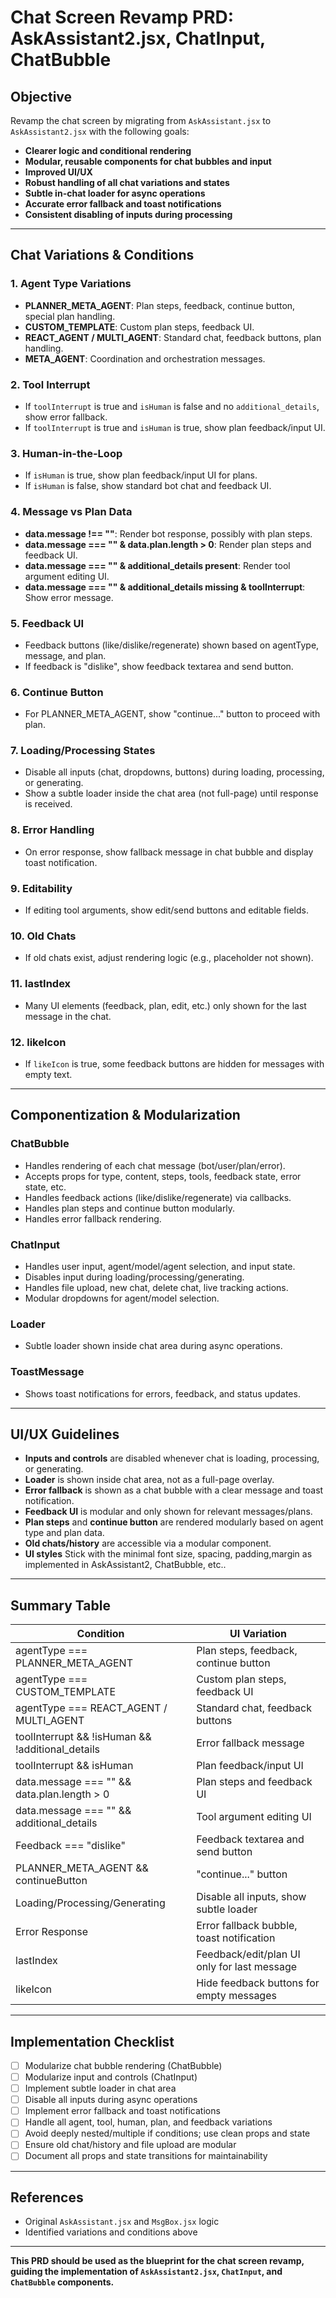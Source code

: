 # Chat Screen Revamp PRD: AskAssistant2.jsx, ChatInput, ChatBubble

## Objective

Revamp the chat screen by migrating from `AskAssistant.jsx` to `AskAssistant2.jsx` with the following goals:
- **Clearer logic and conditional rendering**
- **Modular, reusable components for chat bubbles and input**
- **Improved UI/UX**
- **Robust handling of all chat variations and states**
- **Subtle in-chat loader for async operations**
- **Accurate error fallback and toast notifications**
- **Consistent disabling of inputs during processing**

---

## Chat Variations & Conditions

### 1. **Agent Type Variations**
- **PLANNER_META_AGENT**: Plan steps, feedback, continue button, special plan handling.
- **CUSTOM_TEMPLATE**: Custom plan steps, feedback UI.
- **REACT_AGENT / MULTI_AGENT**: Standard chat, feedback buttons, plan handling.
- **META_AGENT**: Coordination and orchestration messages.

### 2. **Tool Interrupt**
- If `toolInterrupt` is true and `isHuman` is false and no `additional_details`, show error fallback.
- If `toolInterrupt` is true and `isHuman` is true, show plan feedback/input UI.

### 3. **Human-in-the-Loop**
- If `isHuman` is true, show plan feedback/input UI for plans.
- If `isHuman` is false, show standard bot chat and feedback UI.

### 4. **Message vs Plan Data**
- **data.message !== ""**: Render bot response, possibly with plan steps.
- **data.message === "" & data.plan.length > 0**: Render plan steps and feedback UI.
- **data.message === "" & additional_details present**: Render tool argument editing UI.
- **data.message === "" & additional_details missing & toolInterrupt**: Show error message.

### 5. **Feedback UI**
- Feedback buttons (like/dislike/regenerate) shown based on agentType, message, and plan.
- If feedback is "dislike", show feedback textarea and send button.

### 6. **Continue Button**
- For PLANNER_META_AGENT, show "continue..." button to proceed with plan.

### 7. **Loading/Processing States**
- Disable all inputs (chat, dropdowns, buttons) during loading, processing, or generating.
- Show a subtle loader inside the chat area (not full-page) until response is received.

### 8. **Error Handling**
- On error response, show fallback message in chat bubble and display toast notification.

### 9. **Editability**
- If editing tool arguments, show edit/send buttons and editable fields.

### 10. **Old Chats**
- If old chats exist, adjust rendering logic (e.g., placeholder not shown).

### 11. **lastIndex**
- Many UI elements (feedback, plan, edit, etc.) only shown for the last message in the chat.

### 12. **likeIcon**
- If `likeIcon` is true, some feedback buttons are hidden for messages with empty text.

---

## Componentization & Modularization

### **ChatBubble**
- Handles rendering of each chat message (bot/user/plan/error).
- Accepts props for type, content, steps, tools, feedback state, error state, etc.
- Handles feedback actions (like/dislike/regenerate) via callbacks.
- Handles plan steps and continue button modularly.
- Handles error fallback rendering.

### **ChatInput**
- Handles user input, agent/model/agent selection, and input state.
- Disables input during loading/processing/generating.
- Handles file upload, new chat, delete chat, live tracking actions.
- Modular dropdowns for agent/model selection.

### **Loader**
- Subtle loader shown inside chat area during async operations.

### **ToastMessage**
- Shows toast notifications for errors, feedback, and status updates.

---

## UI/UX Guidelines

- **Inputs and controls** are disabled whenever chat is loading, processing, or generating.
- **Loader** is shown inside chat area, not as a full-page overlay.
- **Error fallback** is shown as a chat bubble with a clear message and toast notification.
- **Feedback UI** is modular and only shown for relevant messages/plans.
- **Plan steps** and **continue button** are rendered modularly based on agent type and plan data.
- **Old chats/history** are accessible via a modular component.
- **UI styles** Stick with the minimal font size, spacing, padding,margin as  implemented in AskAssistant2, ChatBubble, etc..

---

## Summary Table

| Condition                                      | UI Variation                                      |
|------------------------------------------------|---------------------------------------------------|
| agentType === PLANNER_META_AGENT               | Plan steps, feedback, continue button             |
| agentType === CUSTOM_TEMPLATE                  | Custom plan steps, feedback UI                    |
| agentType === REACT_AGENT / MULTI_AGENT        | Standard chat, feedback buttons                   |
| toolInterrupt && !isHuman && !additional_details | Error fallback message                            |
| toolInterrupt && isHuman                       | Plan feedback/input UI                            |
| data.message === "" && data.plan.length > 0    | Plan steps and feedback UI                        |
| data.message === "" && additional_details      | Tool argument editing UI                          |
| Feedback === "dislike"                         | Feedback textarea and send button                 |
| PLANNER_META_AGENT && continueButton           | "continue..." button                              |
| Loading/Processing/Generating                  | Disable all inputs, show subtle loader            |
| Error Response                                 | Error fallback bubble, toast notification         |
| lastIndex                                      | Feedback/edit/plan UI only for last message       |
| likeIcon                                       | Hide feedback buttons for empty messages          |

---

## Implementation Checklist

- [ ] Modularize chat bubble rendering (ChatBubble)
- [ ] Modularize input and controls (ChatInput)
- [ ] Implement subtle loader in chat area
- [ ] Disable all inputs during async operations
- [ ] Implement error fallback and toast notifications
- [ ] Handle all agent, tool, human, plan, and feedback variations
- [ ] Avoid deeply nested/multiple if conditions; use clean props and state
- [ ] Ensure old chat/history and file upload are modular
- [ ] Document all props and state transitions for maintainability

---

## References

- Original `AskAssistant.jsx` and `MsgBox.jsx` logic
- Identified variations and conditions above

---

**This PRD should be used as the blueprint for the chat screen revamp, guiding the implementation of `AskAssistant2.jsx`, `ChatInput`, and `ChatBubble` components.**